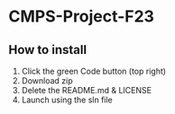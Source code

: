 # CMPS-Project-F23

## How to install
1. Click the green Code button (top right)
2. Download zip
3. Delete the README.md & LICENSE
4. Launch using the sln file
